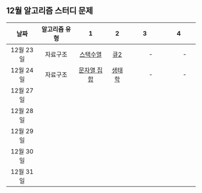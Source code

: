 ## 12월 알고리즘 스터디 문제
|날짜|알고리즘 유형|1|2|3|4|
|:---:|:---:|:---:|:---:|:---:|:---:|
|12월 23일|자료구조|[스택수열](https://www.acmicpc.net/problem/1874)|[큐2](https://www.acmicpc.net/problem/18258)|　　-　　|　　-　　|
|12월 24일|자료구조|[문자열 집합](https://www.acmicpc.net/problem/14425)|[생태학](https://www.acmicpc.net/problem/4358)|　　-　　|　　-　　|
|12월 27일||||||
|12월 28일||||||
|12월 29일||||||
|12월 30일||||||
|12월 31일||||||
